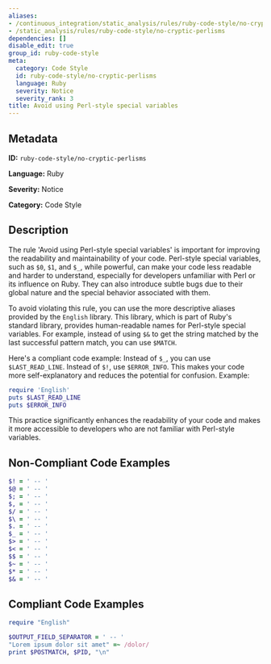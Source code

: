 ```yaml
---
aliases:
- /continuous_integration/static_analysis/rules/ruby-code-style/no-cryptic-perlisms
- /static_analysis/rules/ruby-code-style/no-cryptic-perlisms
dependencies: []
disable_edit: true
group_id: ruby-code-style
meta:
  category: Code Style
  id: ruby-code-style/no-cryptic-perlisms
  language: Ruby
  severity: Notice
  severity_rank: 3
title: Avoid using Perl-style special variables
---
```

<!--  SOURCED FROM https://github.com/DataDog/datadog-static-analyzer-rule-docs -->


## Metadata
**ID:** `ruby-code-style/no-cryptic-perlisms`

**Language:** Ruby

**Severity:** Notice

**Category:** Code Style

## Description
The rule 'Avoid using Perl-style special variables' is important for improving the readability and maintainability of your code. Perl-style special variables, such as `$0`, `$1`, and `$_`, while powerful, can make your code less readable and harder to understand, especially for developers unfamiliar with Perl or its influence on Ruby. They can also introduce subtle bugs due to their global nature and the special behavior associated with them.

To avoid violating this rule, you can use the more descriptive aliases provided by the `English` library. This library, which is part of Ruby's standard library, provides human-readable names for Perl-style special variables. For example, instead of using `$&` to get the string matched by the last successful pattern match, you can use `$MATCH`.

Here's a compliant code example: Instead of `$_`, you can use `$LAST_READ_LINE`. Instead of `$!`, use `$ERROR_INFO`. This makes your code more self-explanatory and reduces the potential for confusion. Example: 
```ruby
require 'English'
puts $LAST_READ_LINE
puts $ERROR_INFO
```
This practice significantly enhances the readability of your code and makes it more accessible to developers who are not familiar with Perl-style variables.

## Non-Compliant Code Examples
```ruby
$! = ' -- '
$@ = ' -- '
$; = ' -- '
$, = ' -- '
$/ = ' -- '
$\ = ' -- '
$. = ' -- '
$_ = ' -- '
$> = ' -- '
$< = ' -- '
$$ = ' -- '
$~ = ' -- '
$* = ' -- '
$& = ' -- '
```

## Compliant Code Examples
```ruby
require "English"

$OUTPUT_FIELD_SEPARATOR = ' -- '
"Lorem ipsum dolor sit amet" =~ /dolor/
print $POSTMATCH, $PID, "\n"
```
